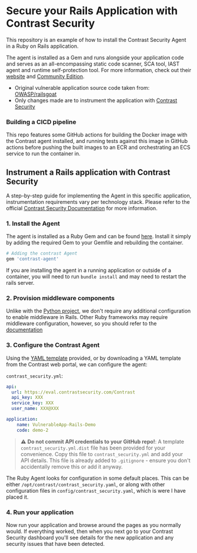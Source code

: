 # Secure your Rails Application with Contrast Security

This repository is an example of how to install the Contrast Security Agent in 
a Ruby on Rails application.

The agent is installed as a Gem and runs alongside your application code and 
serves as an all-encompassing static code scanner, SCA tool, IAST agent and 
runtime self-protection tool. For more information, check out their 
[website][Contrast Home] and [Community Edition][Contrast community].

* Original vulnerable application source code taken from:
[OWASP/railsgoat][railsgoat]
* Only changes made are to instrument the application with 
[Contrast Security][Contrast Home]


### Building a CICD pipeline
This repo features some GitHub actions for building the Docker image with the 
Contrast agent installed, and running tests against this image in GitHub actions
before pushing the built images to an ECR and orchestrating an ECS service to 
run the container in.


## Instrument a Rails application with Contrast Security
A step-by-step guide for implementing the Agent in this specific application, 
instrumentation requirements vary per technology stack. Please refer to the 
official [Contrast Security Documentation][Contrast Docs Home] for more 
information.

### 1. Install the Agent
The agent is installed as a Ruby Gem and can be found 
[here](https://rubygems.org/gems/contrast-agent/versions/3.8.4). Install it 
simply by adding the required Gem to your Gemfile and rebuilding the container. 

```bash
# Adding the contrast Agent
gem 'contrast-agent'
```

If you are installing the agent in a running application or outside of a 
container, you will need to run `bundle install` and may need to restart the 
rails server.


### 2. Provision middleware components
Unlike with the [Python project][vulnerable-python-contrast], we don't require 
any additional configuration to enable middleware in Rails. Other Ruby 
frameworks may require middleware configuration, however, so you should refer 
to the [documentation][Configure middleware] 


### 3. Configure the Contrast Agent
Using the [YAML template][Configure agent] provided, or by downloading a YAML 
template from the Contrast web portal, we can configure the agent:

`contrast_security.yml`:
```yaml
api:
  url: https://eval.contrastsecurity.com/Contrast
  api_key: XXX
  service_key: XXX
  user_name: XXX@XXX

application:
    name: VulnerableApp-Rails-Demo
    code: demo-2
```

> :warning: **Do not commit API credentials to your GitHub repo!**: A template 
`contrast_security.yml.dist` file has been provided for your convenience. Copy
this file to `contrast_security.yml` and add your API details. This file is 
already added to `.gitignore` - ensure you don't accidentally remove this or
add it anyway.

The Ruby Agent looks for configuration in some default places. This can be 
either `/opt/contrast/contrast_security.yaml`, or along with other configuration
files in `config/contrast_security.yaml`, which is were I have placed it.


### 4. Run your application
Now run your application and browse around the pages as you normally would. If 
everything worked, then when you next go to your Contrast Security dashboard 
you'll see details for the new application and any security issues that have
been detected.


[Contrast Home]: https://www.contrastsecurity.com/
[Contrast community]: https://www.contrastsecurity.com/en-gb/contrast-community-edition
[Contrast Docs Home]: https://docs.contrastsecurity.com/index.html?lang=en

[Python agent]: https://docs.contrastsecurity.com/en/python.html
[Configure middleware]: https://docs.contrastsecurity.com/en/ruby-frameworks.html#configure-with-rails
[Configure agent]: https://docs.contrastsecurity.com/en/ruby-configuration.html
[railsgoat]: https://github.com/OWASP/railsgoat

[vulnerable-python-contrast]:https://github.com/mowsec/vulnerable-python-contrast/blob/main/README.md
